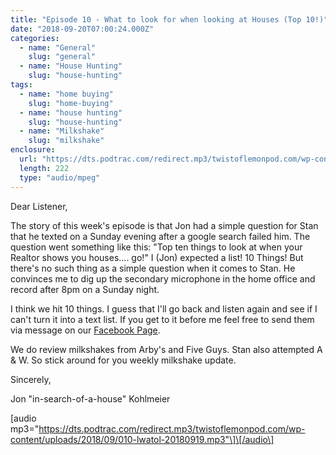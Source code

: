 ```yaml
---
title: "Episode 10 - What to look for when looking at Houses (Top 10!)"
date: "2018-09-20T07:00:24.000Z"
categories:
  - name: "General"
    slug: "general"
  - name: "House Hunting"
    slug: "house-hunting"
tags:
  - name: "home buying"
    slug: "home-buying"
  - name: "house hunting"
    slug: "house-hunting"
  - name: "Milkshake"
    slug: "milkshake"
enclosure:
  url: "https://dts.podtrac.com/redirect.mp3/twistoflemonpod.com/wp-content/uploads/2018/09/010-lwatol-20180919.mp3"
  length: 222
  type: "audio/mpeg"
---
```


Dear Listener,

The story of this week's episode is that Jon had a simple question for Stan that he texted on a Sunday evening after a google search failed him. The question went something like this: "Top ten things to look at when your Realtor shows you houses.... go!" I (Jon) expected a list! 10 Things! But there's no such thing as a simple question when it comes to Stan. He convinces me to dig up the secondary microphone in the home office and record after 8pm on a Sunday night.

I think we hit 10 things. I guess that I'll go back and listen again and see if I can't turn it into a text list. If you get to it before me feel free to send them via message on our [Facebook Page](https://facebook.com/twistoflemonpod).

We do review milkshakes from Arby's and Five Guys. Stan also attempted A & W. So stick around for you weekly milkshake update.

Sincerely,

Jon "in-search-of-a-house" Kohlmeier

\[audio mp3="https://dts.podtrac.com/redirect.mp3/twistoflemonpod.com/wp-content/uploads/2018/09/010-lwatol-20180919.mp3"\]\[/audio\]
